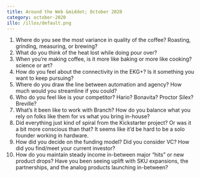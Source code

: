```yaml
---
title: Around the Web &middot; October 2020
category: october-2020
illo: /illos/default.png
---
```


1. Where do you see the most variance in quality of the coffee? Roasting, grinding, measuring, or brewing?
2. What do you think of the heat lost while doing pour over?
3. When you’re making coffee, is it more like baking or more like cooking? science or art?
4. How do you feel about the connectivity in the EKG+? Is it something you want to keep pursuing?
5. Where do you draw the line between automation and agency? How much would you streamline if you could?
6. Who do you feel like is your competitor? Hario? Bonavita? Proctor Silex? Breville?
7. What’s it been like to work with Branch? How do you balance what you rely on folks like them for vs what you bring in-house?
8. Did everything just kind of spiral from the Kickstarter project? Or was it a bit more conscious than that? It seems like it’d be hard to be a solo founder working in hardware.
9. How did you decide on the funding model? Did you consider VC? How did you find/meet your current investor?
10. How do you maintain steady income in-between major “hits” or new product drops? Have you been seeing uplift with SKU expansions, the partnerships, and the analog products launching in-between?